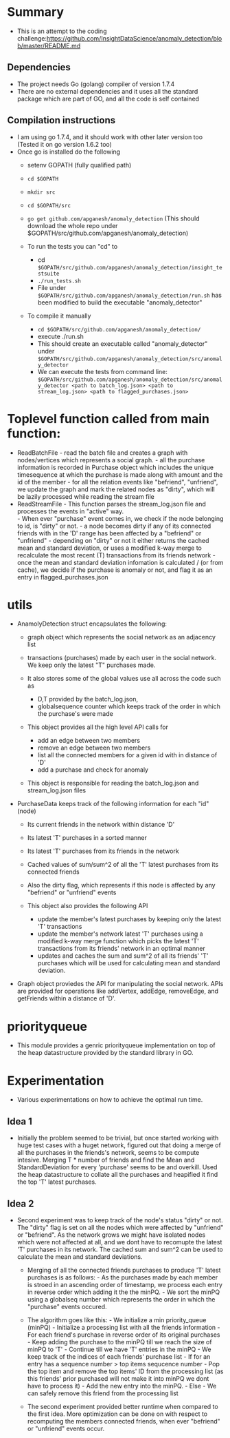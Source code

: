 
# Summary
-  This is an attempt to the coding challenge:https://github.com/InsightDataScience/anomaly_detection/blob/master/README.md

## Dependencies
- The project needs Go (golang) compiler of version 1.7.4
- There are no external dependencies and it uses all the standard package which are part of GO, and all the code is self contained

## Compilation instructions
- I am using go 1.7.4, and it should work with other later version too (Tested it on go version 1.6.2 too)
- Once go is installed do the following
    - setenv GOPATH <location for go development> (fully qualified path)
    - `cd $GOPATH`
    - `mkdir src`
    - `cd $GOPATH/src`
    - `go get github.com/apganesh/anomaly_detection`
        (This should download the whole repo under $GOPATH/src/github.com/apganesh/anomaly_detection)

    - To run the tests you can "cd" to 
         - cd `$GOPATH/src/github.com/apganesh/anomaly_detection/insight_testsuite `
         - `./run_tests.sh`
         - File under `$GOPATH/src/github.com/apganesh/anomaly_detection/run.sh` has been modified to build the executable "anomaly_detector"

    - To compile it manually
        - `cd $GOPATH/src/github.com/apganesh/anomaly_detection/`
        - execute ./run.sh
        - This should create an executable called "anomaly_detector" under `$GOPATH/src/github.com/apganesh/anomaly_detection/src/anomaly_detector`
        - We can execute the tests from command line:
        `$GOPATH/src/github.com/apganesh/anomaly_detection/src/anomaly_detector <path to batch_log.json> <path to stream_log.json> <path to flagged_purchases.json>`

# Toplevel function called from main function:

- ReadBatchFile
        - read the batch file and creates a graph with nodes/vertices which represents a social graph.
        - all the purchase information is recorded in Purchase object which includes the unique timesequence at which the purchase is made along with amount and the id of the member
        - for all the relation events like "befriend", "unfriend", we update the graph and mark the related nodes as "dirty", which will be lazily processed while reading the stream file 
- ReadStreamFile
        - This function parses the stream_log.json file and processes the events in "active" way.  
        - When ever "purchase" event comes in, we check if the node belonging to id, is "dirty" or not.
            - a node becomes dirty if any of its connected friends with in the 'D' range has been affected by a "befriend" or "unfriend"
            - depending on "dirty" or not it either returns the cached mean and standard deviation, or uses a modified k-way merge to recalculate the most recent (T) transactions from its friends network
            - once the mean and standard deviation infomation is calculated / (or from cache), we decide if the purchase is anomaly or not, and flag it as an entry in flagged_purchases.json


# utils
- AnamolyDetection struct encapsulates the following:
    - graph object which represents the social network as an adjacency list
    - transactions (purchases) made by each user in the social network.  We keep only the latest "T" purchases made. 
    - It also stores some of the global values use all across the code such as
        - D,T provided by the batch_log.json, 
        - globalsequence counter which keeps track of the order in which the purchase's were made

    - This object provides all the high level API calls for 
        - add an edge between two members
        - remove an edge between two members
        - list all the connected members for a given id with in distance of 'D'
        - add a purchase and check for anomaly
    - This object is responsible for reading the batch_log.json and stream_log.json files


- PurchaseData keeps track of the following information for each "id" (node)
    - Its current friends in the network within distance 'D'
    - Its latest 'T' purchases in a sorted manner
    - Its latest 'T' purchases from its friends in the network
    - Cached values of sum/sum^2 of all the 'T' latest purchases from its connected friends
    - Also the dirty flag, which represents if this node is affected by any "befriend" or "unfriend" events

    - This object also provides the following API
        - update the member's latest purchases by keeping only the latest 'T' transactions
        - update the member's network latest 'T' purchases using a modified k-way merge function which picks the latest 'T' transactions from its friends' network in an optimal manner
        - updates and caches the sum and sum^2 of all its friends' 'T' purchases which will be used for calculating mean and standard deviation.

- Graph object proviedes the API for manipulating the social network.  APIs are provided for operations like addVertex, addEdge, removeEdge, and getFriends within a distance of 'D'.

# priorityqueue
- This module provides a genric priorityqueue implementation on top of the heap datastructure provided by the standard library in GO.


# Experimentation

- Various experimentations on how to achieve the optimal run time.

## Idea 1
- Initially the problem seemed to be trivial, but once started working with huge test cases with a huget network, figured out that doing a merge of all the purchases in the friends's network, seems to be compute intesive.  Merging T * number of friends and find the Mean and StandardDeviation for every 'purchase' seems to be and overkill.  Used the heap datastructure to collate all the purchases and heapified it find the top 'T' latest purchases.

## Idea 2

- Second experiment was to keep track of the node's status "dirty" or not.  The "dirty" flag is set on all the nodes which were affected by "unfriend" or "befriend".  As the network grows we might have isolated nodes which were not affected at all, and we dont have to recomupte the latest 'T' purchases in its network. The cached sum and sum^2 can be used to calculate the mean and standard deviations.
    - Merging of all the connected friends purchases to produce 'T' latest purchases is as follows:
            - As the purchases made by each member is stroed in an ascending order of timestamp, we process each entry in reverse order which adding it the the minPQ.
            - We sort the minPQ using a globalseq number which represents the order in which the "purchase" events occured.
    - The algorithm goes like this:
             - We initialize a min priority_queue (minPQ)
             - Initialize a processing list with all the friends information
             - For each friend's purchase in reverse order of its original purchases
                - Keep adding the purchase to the minPQ till we reach the size of minPQ to 'T'
                    - Continue till we have 'T' entries in the minPQ
                - We keep track of the indices of each friends' purchase list
                - If for an entry has a sequence number > top items sequcence number
                    - Pop the top item and remove the top items' ID from the processing list (as this friends' prior purchased will not make it into minPQ we dont have to process it)
                    - Add the new entry into the minPQ.
                - Else 
                    - We can safely remove this friend from the processing list

    - The second experiment provided better runtime when compared to the first idea.  More optimization can be done on with respect to recomputing the members connected friends, when ever "befriend" or "unfriend" events occur.


